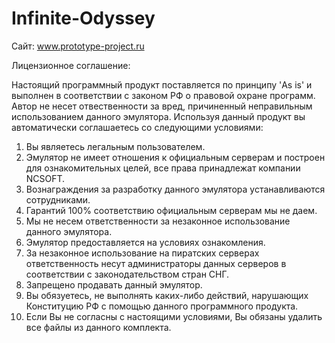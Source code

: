 # Infinite-Odyssey
Сайт: www.prototype-project.ru

Лицензионное соглашение:

Настоящий программный продукт поставляется по принципу 'As is' и выполнен в соответствии с законом РФ о правовой охране программ. 
Автор не несет отвественности за вред, причиненный неправильным использованием данного эмулятора.
Используя данный продукт вы автоматически соглашаетесь со следующими условиями:

1. Вы являетесь легальным пользователем.
2. Эмулятор не имеет отношения к официальным серверам и построен для ознакомительных целей, все права принадлежат компании NCSOFT.
3. Вознаграждения за разработку данного эмулятора устанавливаются сотрудниками.
4. Гарантий 100% соответствию официальным серверам мы не даем.
5. Мы не несем ответственности за незаконное использование данного эмулятора.
6. Эмулятор предоставляется на условиях ознакомления.
7. За незаконное использование на пиратских серверах ответственность несут администраторы данных серверов в соответствии с законодательством стран СНГ.
8. Запрещено продавать данный эмулятор.
9. Вы обязуетесь, не выполнять каких-либо действий, нарушающих Конституцию РФ с помощью данного программного продукта.
10. Если Вы не согласны с настоящими условиями, Вы обязаны удалить все файлы из данного комплекта.
